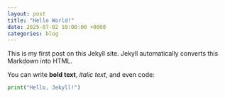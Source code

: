 ```yaml
---
layout: post
title: "Hello World!"
date: 2025-07-02 10:00:00 +0000
categories: blog
---
```


This is my first post on this Jekyll site. Jekyll automatically converts this Markdown into HTML.

You can write **bold text**, *italic text*, and even code:

```python
print("Hello, Jekyll!")
